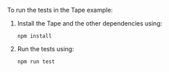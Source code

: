 To run the tests in the Tape example:

1. Install the Tape and the other dependencies using:

    `npm install`

2. Run the tests using:

    `npm run test`
